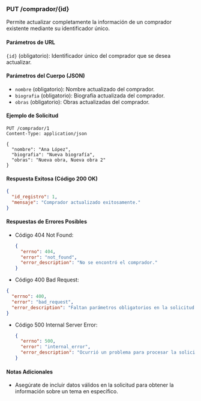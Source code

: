 ### PUT /comprador/{id}

Permite actualizar completamente la información de un comprador existente mediante su identificador único.

#### Parámetros de URL
`{id}` (obligatorio): Identificador único del comprador que se desea actualizar.

#### Parámetros del Cuerpo (JSON)
- `nombre` (obligatorio): Nombre actualizado del comprador.
- `biografia` (obligatorio): Biografía actualizada del comprador.
- `obras` (obligatorio): Obras actualizadas del comprador.

#### Ejemplo de Solicitud
```http
PUT /comprador/1
Content-Type: application/json

{
  "nombre": "Ana López",
  "biografia": "Nueva biografía",
  "obras": "Nueva obra, Nueva obra 2"
}
```

#### Respuesta Exitosa (Código 200 OK)
```json
{
  "id_registro": 1,
  "mensaje": "Comprador actualizado exitosamente."
}
```

#### Respuestas de Errores Posibles
- Código 404 Not Found:
  ```json
  {
    "errno": 404,
    "error": "not_found",
    "error_description": "No se encontró el comprador."
  }
  ```

- Código 400 Bad Request:
```json
{
  "errno": 400,
  "error": "bad_request",
  "error_description": "Faltan parámetros obligatorios en la solicitud."
}
```

- Código 500 Internal Server Error:
  ```json
  {
    "errno": 500,
    "error": "internal_error",
    "error_description": "Ocurrió un problema para procesar la solicitud"
  }
  ```

#### Notas Adicionales
- Asegúrate de incluir datos válidos en la solicitud para obtener la información sobre un tema en específico.